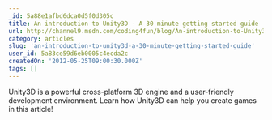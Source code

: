 ```yaml
---
_id: 5a88e1afbd6dca0d5f0d305c
title: An introduction to Unity3D - A 30 minute getting started guide
url: http://channel9.msdn.com/coding4fun/blog/An-introduction-to-Unity3D-A-30-minute-getting-started-guide
category: articles
slug: 'an-introduction-to-unity3d-a-30-minute-getting-started-guide'
user_id: 5a83ce59d6eb0005c4ecda2c
createdOn: '2012-05-25T09:00:30.000Z'
tags: []
---
```


Unity3D is a powerful cross-platform 3D engine and a user-friendly development environment. Learn how Unity3D can help you create games in this article!
